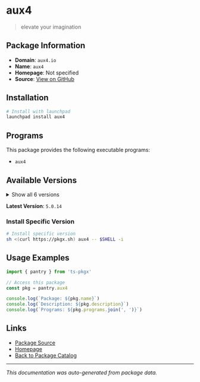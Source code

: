 # aux4

> elevate your imagination

## Package Information

- **Domain**: `aux4.io`
- **Name**: `aux4`
- **Homepage**: Not specified
- **Source**: [View on GitHub](https://github.com/pkgxdev/pantry/tree/main/projects/aux4.io/package.yml)

## Installation

```bash
# Install with launchpad
launchpad install aux4
```

## Programs

This package provides the following executable programs:

- `aux4`

## Available Versions

<details>
<summary>Show all 6 versions</summary>

- `5.0.14`, `5.0.11`, `5.0.10`, `5.0.9`, `5.0.8`
- `5.0.3`

</details>

**Latest Version**: `5.0.14`

### Install Specific Version

```bash
# Install specific version
sh <(curl https://pkgx.sh) aux4 -- $SHELL -i
```

## Usage Examples

```typescript
import { pantry } from 'ts-pkgx'

// Access this package
const pkg = pantry.aux4

console.log(`Package: ${pkg.name}`)
console.log(`Description: ${pkg.description}`)
console.log(`Programs: ${pkg.programs.join(', ')}`)
```

## Links

- [Package Source](https://github.com/pkgxdev/pantry/tree/main/projects/aux4.io/package.yml)
- [Homepage](#)
- [Back to Package Catalog](../package-catalog.md)

---

*This documentation was auto-generated from package data.*
